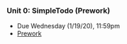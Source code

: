 ### Unit 0: SimpleTodo (Prework)
* Due Wednesday (1/19/20), 11:59pm
* [Prework](https://courses.codepath.org/snippets/android_university/prework)
  
